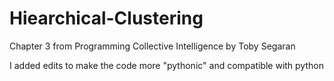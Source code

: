 # Hiearchical-Clustering
Chapter 3 from Programming Collective Intelligence by Toby Segaran


I added edits to make the code more "pythonic" and compatible with python 
